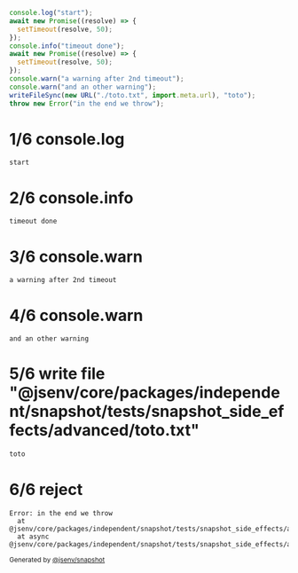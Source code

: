 ```js
console.log("start");
await new Promise((resolve) => {
  setTimeout(resolve, 50);
});
console.info("timeout done");
await new Promise((resolve) => {
  setTimeout(resolve, 50);
});
console.warn("a warning after 2nd timeout");
console.warn("and an other warning");
writeFileSync(new URL("./toto.txt", import.meta.url), "toto");
throw new Error("in the end we throw");
```

# 1/6 console.log

```console
start
```

# 2/6 console.info

```console
timeout done
```

# 3/6 console.warn

```console
a warning after 2nd timeout
```

# 4/6 console.warn

```console
and an other warning
```

# 5/6 write file "@jsenv/core/packages/independent/snapshot/tests/snapshot_side_effects/advanced/toto.txt"

```txt
toto
```

# 6/6 reject

```
Error: in the end we throw
  at @jsenv/core/packages/independent/snapshot/tests/snapshot_side_effects/advanced/side_effects_advanced.test.mjs:99:13
  at async @jsenv/core/packages/independent/snapshot/tests/snapshot_side_effects/advanced/side_effects_advanced.test.mjs:86:3
```

<sub>
  Generated by <a href="https://github.com/jsenv/core/tree/main/packages/independent/snapshot">@jsenv/snapshot</a>
</sub>